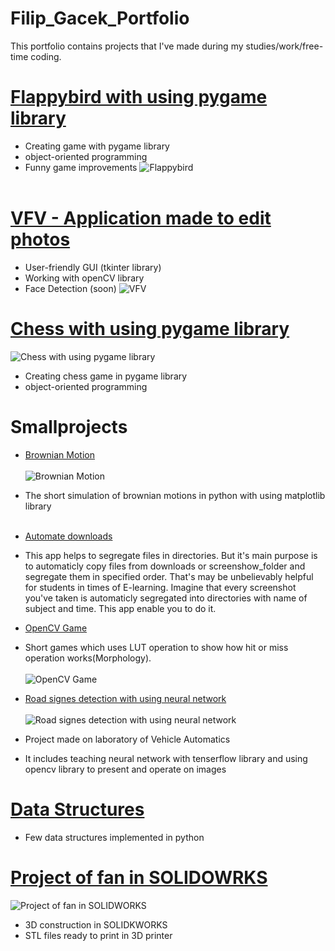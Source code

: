 # Filip_Gacek_Portfolio
This portfolio contains projects that I've made during my studies/work/free-time coding. 

# [Flappybird with using pygame library](https://github.com/GacinhoV33/Flappybird_normal)
* Creating game with pygame library 
* object-oriented programming
* Funny game improvements
![Flappybird](/images/flappy_img2.png)
</br> <br>

# [VFV - Application made to edit photos](https://github.com/GacinhoV33/VFV---Vision-for-Visionaries)
* User-friendly GUI (tkinter library)
* Working with openCV library
* Face Detection (soon)
![VFV](/images/VFV.png)

# [Chess with using pygame library](https://github.com/GacinhoV33/Chess)
![Chess with using pygame library](/images/chess.png)
* Creating chess game in pygame library
* object-oriented programming

# Smallprojects

* [Brownian Motion](https://github.com/GacinhoV33/Brownian-Motion-Simulation)
</br> <br>
![Brownian Motion](/images/brownian.png)
* The short simulation of brownian motions in python with using matplotlib library
</br> <br>

* [Automate downloads](https://github.com/GacinhoV33/Automate_downloads)
* This app helps to segregate files in directories. But it's main purpose is to automaticly copy files from downloads or screenshow_folder and segregate them in specified order. That's may be unbelievably helpful for students in times of E-learning. Imagine that every screenshot you've taken is automaticly segregated into directories with name of subject and time. This app enable you to do it.

* [OpenCV Game](https://github.com/GacinhoV33/OpenCV-Game.git)
* Short games which uses LUT operation to show how hit or miss operation works(Morphology). 
</br> <br>
![OpenCV Game](/images/opencv_game.png)


* [Road signes detection with using neural network](https://github.com/GacinhoV33/Road-Sign-Detection/tree/main)
</br> <br>
![Road signes detection with using neural network](/images/sign_det.png)
* Project made on laboratory of Vehicle Automatics
* It includes teaching neural network with tenserflow library and using opencv library to present and operate on images 

# [Data Structures](https://github.com/GacinhoV33/Data_Structures)
* Few data structures implemented in python

# [Project of fan in SOLIDOWRKS](https://github.com/GacinhoV33/Fan-project)
![Project of fan in SOLIDWORKS](/images/fan_3D_view.png)
* 3D construction in SOLIDKWORKS
* STL files ready to print in 3D printer
